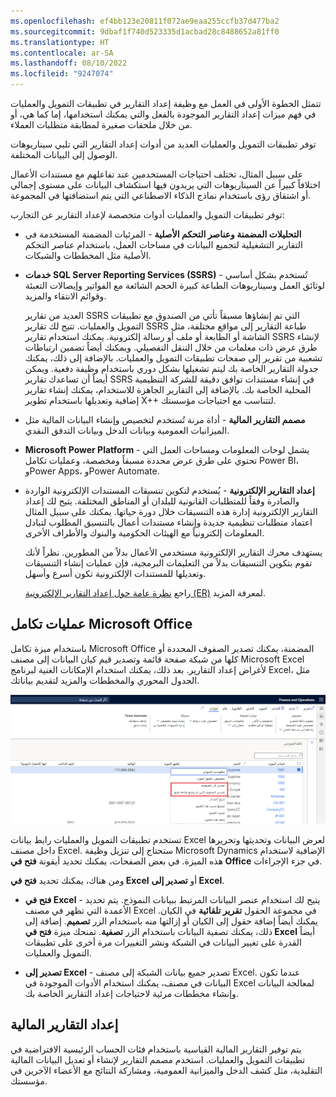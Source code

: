 ```yaml
---
ms.openlocfilehash: ef4bb123e20811f072ae9eaa255ccfb37d477ba2
ms.sourcegitcommit: 9dbaf1f740d523335d1acbad28c8488652a81ff0
ms.translationtype: HT
ms.contentlocale: ar-SA
ms.lasthandoff: 08/10/2022
ms.locfileid: "9247074"
---
```

تتمثل الخطوة الأولى في العمل مع وظيفة إعداد التقارير في تطبيقات التمويل والعمليات في فهم ميزات إعداد التقارير الموجودة بالفعل والتي يمكنك استخدامها، إما كما هي، أو من خلال ملحقات صغيرة لمطابقة متطلبات العملاء.

توفر تطبيقات التمويل والعمليات العديد من أدوات إعداد التقارير التي تلبي سيناريوهات الوصول إلى البيانات المختلفة.  

على سبيل المثال، تختلف احتياجات المستخدمين عند تفاعلهم مع مستندات الأعمال اختلافاً كبيراً عن السيناريوهات التي يريدون فيها استكشاف البيانات على مستوى إجمالي أو اشتقاق رؤى باستخدام نماذج الذكاء الاصطناعي التي يتم استضافتها في المجموعة.  

توفر تطبيقات التمويل والعمليات أدوات متخصصة لإعداد التقارير عن التجارب:

- **التحليلات المضمنة وعناصر التحكم الأصلية** - المرئيات المضمنة المستخدمة في التقارير التشغيلية لتجميع البيانات في مساحات العمل، باستخدام عناصر التحكم الأصلية مثل المخططات والشبكات.
- **خدمات SQL Server Reporting Services ‏(SSRS)** - تُستخدم بشكل أساسي لوثائق العمل وسيناريوهات الطباعة كبيرة الحجم الشائعة مع الفواتير وإيصالات التعبئة وقوائم الانتقاء والمزيد. 

    العديد من تقارير SSRS التي تم إنشاؤها مسبقاً تأتي من الصندوق مع تطبيقات التمويل والعمليات. تتيح لك تقارير SSRS طباعة التقارير إلى مواقع مختلفة، مثل الشاشة أو الطابعة أو ملف أو رسالة إلكترونية. يمكنك استخدام تقارير SSRS لإنشاء طرق عرض ذات معلمات من خلال التنقل التفصيلي. ويمكنك أيضاً تضمين ارتباطات تشعبية من تقرير إلى صفحات تطبيقات التمويل والعمليات.
بالإضافة إلى ذلك، يمكنك جدولة التقارير الخاصة بك ليتم تشغيلها بشكل دوري باستخدام وظيفة دفعية. ويمكن أيضاً أن تساعدك تقارير SSRS في إنشاء مستندات توافق دقيقة للشركة التنظيمية المحلية الخاصة بك. بالإضافة إلى التقارير الجاهزة للاستخدام، يمكنك إنشاء تقارير إضافية وتعديلها باستخدام تطوير X++‎ لتتناسب مع احتياجات مؤسستك.

- **مصمم التقارير المالية** - أداة مرنة تُستخدم لتخصيص وإنشاء البيانات المالية مثل الميزانيات العمومية وبيانات الدخل وبيانات التدفق النقدي. 

- **Microsoft Power Platform** - يشمل لوحات المعلومات ومساحات العمل التي تحتوي على طرق عرض محددة مسبقاً ومخصصة، وعمليات تكامل Power BI، وPower Apps، وPower Automate.

- **‏‫إعداد التقارير الإلكترونية‬** - يُستخدم لتكوين تنسيقات المستندات الإلكترونية الواردة والصادرة وفقاً للمتطلبات القانونية للبلدان أو المناطق المختلفة. يتيح لك إعداد التقارير الإلكترونية إدارة هذه التنسيقات خلال دورة حياتها. 
    يمكنك على سبيل المثال اعتماد متطلبات تنظيمية جديدة وإنشاء مستندات أعمال بالتنسيق المطلوب لتبادل المعلومات إلكترونياً مع الهيئات الحكومية والبنوك والأطراف الأخرى.

    يستهدف محرك التقارير الإلكترونية مستخدمي الأعمال بدلاً من المطورين. نظراً لأنك تقوم بتكوين التنسيقات بدلاً من التعليمات البرمجية، فإن عمليات إنشاء التنسيقات وتعديلها للمستندات الإلكترونية تكون أسرع وأسهل.
 
    راجع [نظرة عامة حول إعداد التقارير الإلكترونية (ER)](/dynamics365/fin-ops-core/dev-itpro/analytics/general-electronic-reporting/?azure-portal=true) لمعرفة المزيد.


## <a name="microsoft-office-integrations"></a>عمليات تكامل Microsoft Office 

باستخدام ميزة تكامل Microsoft Office المضمنة، يمكنك تصدير الصفوف المحددة أو كلها من شبكة صفحة قائمة وتصدير قيم كيان البيانات إلى مصنف Microsoft Excel لأغراض إعداد التقارير. بعد ذلك، يمكنك استخدام الإمكانات الغنية لبرنامج Excel، مثل الجدول المحوري والمخططات والمزيد لتقديم بياناتك.

[![لقطة شاشة لقائمة التصدير إلى Excel من شبكة صفحة القائمة.](../media/grid-export.png)](../media/grid-export.png#lightbox)

تستخدم تطبيقات التمويل والعمليات رابط بيانات Excel لعرض البيانات وتحديثها وتحريرها داخل مصنف Excel. ستحتاج إلى تنزيل وظيفة Microsoft Dynamics الإضافية لاستخدام هذه الميزة. في بعض الصفحات، يمكنك تحديد أيقونة **فتح في Office** في جزء الإجراءات. 

ومن هناك، يمكنك تحديد **فتح في Excel** أو **تصدير إلى Excel**.

- **فتح في Excel‬** - يتيح لك استخدام عنصر البيانات المرتبط ببيانات النموذج. يتم تحديد الأعمدة التي تظهر في مصنف Excel في مجموعة الحقول **تقرير تلقائية** في الكيان. يمكنك أيضاً إضافة حقول إلى الكيان أو إزالتها منه باستخدام الزر **تصميم**. إضافة إلى ذلك، يمكنك تصفية البيانات باستخدام الزر **تصفية**. تمنحك ميزة **فتح في Excel‬** أيضاً القدرة على تغيير البيانات في الشبكة ونشر التغييرات مرة أخرى على تطبيقات التمويل والعمليات.

- **تصدير إلى Excel** - تصدير جميع بيانات الشبكة إلى مصنف Excel. عندما تكون البيانات في مصنف، يمكنك استخدام الأدوات الموجودة في Excel لمعالجة البيانات وإنشاء مخططات مرئية لاحتياجات إعداد التقارير الخاصة بك.


## <a name="financial-reporting"></a>إعداد التقارير المالية 

يتم توفير التقارير المالية القياسية باستخدام فئات الحساب الرئيسية الافتراضية في تطبيقات التمويل والعمليات. استخدم مصمم التقارير لإنشاء أو تعديل البيانات المالية التقليدية، مثل كشف الدخل والميزانية العمومية، ومشاركة النتائج مع الأعضاء الآخرين في مؤسستك.